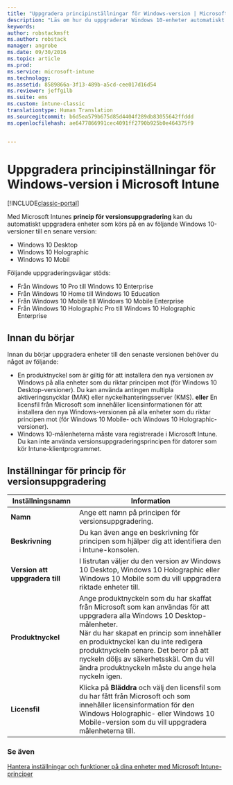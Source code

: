 ```yaml
---
title: "Uppgradera principinställningar för Windows-version | Microsoft Docs"
description: "Läs om hur du uppgraderar Windows 10-enheter automatiskt till den senaste versionen med Intune."
keywords: 
author: robstackmsft
ms.author: robstack
manager: angrobe
ms.date: 09/30/2016
ms.topic: article
ms.prod: 
ms.service: microsoft-intune
ms.technology: 
ms.assetid: 8589866a-3f13-489b-a5cd-cee017d16d54
ms.reviewer: jeffgilb
ms.suite: ems
ms.custom: intune-classic
translationtype: Human Translation
ms.sourcegitcommit: b6d5ea579b675d85d4404f289db83055642ffddd
ms.openlocfilehash: ae6477866991cec4091ff2790b925b0e464375f9


---
```


# <a name="windows-edition-upgrade-policy-settings-in-microsoft-intune"></a>Uppgradera principinställningar för Windows-version i Microsoft Intune

[!INCLUDE[classic-portal](../includes/classic-portal.md)]

Med Microsoft Intunes **princip för versionsuppgradering** kan du automatiskt uppgradera enheter som körs på en av följande Windows 10-versioner till en senare version:
* Windows 10 Desktop
* Windows 10 Holographic
* Windows 10 Mobil

Följande uppgraderingsvägar stöds:
- Från Windows 10 Pro till Windows 10 Enterprise
- Från Windows 10 Home till Windows 10 Education
- Från Windows 10 Mobile till Windows 10 Mobile Enterprise
- Från Windows 10 Holographic Pro till Windows 10 Holographic Enterprise

## <a name="before-you-start"></a>Innan du börjar
Innan du börjar uppgradera enheter till den senaste versionen behöver du något av följande:
* En produktnyckel som är giltig för att installera den nya versionen av Windows på alla enheter som du riktar principen mot (för Windows 10 Desktop-versioner). Du kan använda antingen multipla aktiveringsnycklar (MAK) eller nyckelhanteringsserver (KMS).
**eller** En licensfil från Microsoft som innehåller licensinformationen för att installera den nya Windows-versionen på alla enheter som du riktar principen mot (för Windows 10 Mobile- och Windows 10 Holographic-versioner).
* Windows 10-målenheterna måste vara registrerade i Microsoft Intune. Du kan inte använda versionsuppgraderingsprincipen för datorer som kör Intune-klientprogrammet.

## <a name="edition-upgrade-policy-settings"></a>Inställningar för princip för versionsuppgradering

|Inställningsnamn|Information|
|-|-|
|**Namn**|Ange ett namn på principen för versionsuppgradering.|
|**Beskrivning**|Du kan även ange en beskrivning för principen som hjälper dig att identifiera den i Intune-konsolen.
|**Version att uppgradera till**|I listrutan väljer du den version av Windows 10 Desktop, Windows 10 Holographic eller Windows 10 Mobile som du vill uppgradera riktade enheter till.
|**Produktnyckel**|Ange produktnyckeln som du har skaffat från Microsoft som kan användas för att uppgradera alla Windows 10 Desktop-målenheter.<br>När du har skapat en princip som innehåller en produktnyckel kan du inte redigera produktnyckeln senare. Det beror på att nyckeln döljs av säkerhetsskäl. Om du vill ändra produktnyckeln måste du ange hela nyckeln igen.
|**Licensfil**|Klicka på **Bläddra** och välj den licensfil som du har fått från Microsoft och som innehåller licensinformation för den Windows Holographic- eller Windows 10 Mobile-version som du vill uppgradera målenheterna till.

### <a name="see-also"></a>Se även
[Hantera inställningar och funktioner på dina enheter med Microsoft Intune-principer](manage-settings-and-features-on-your-devices-with-microsoft-intune-policies.md)



<!--HONumber=Dec16_HO2-->


